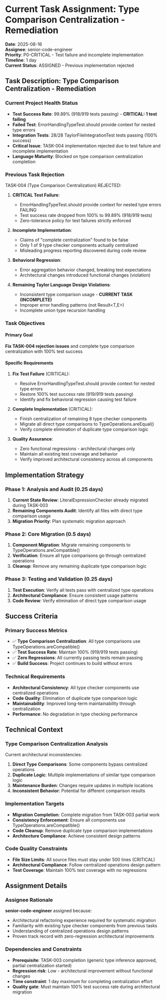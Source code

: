 # Current Task Assignment: Type Comparison Centralization - Remediation

**Date**: 2025-08-16  
**Assignee**: senior-code-engineer  
**Priority**: P0-CRITICAL - Test failure and incomplete implementation  
**Timeline**: 1 day  
**Current Status**: ASSIGNED - Previous implementation rejected

## Task Description: Type Comparison Centralization - Remediation

### Current Project Health Status
- **Test Success Rate**: 99.89% (918/919 tests passing) - **CRITICAL: 1 test failing**
- **Failed Test**: ErrorHandlingTypeTest.should provide context for nested type errors
- **Integration Tests**: 28/28 TaylorFileIntegrationTest tests passing (100% success)
- **Critical Issue**: TASK-004 implementation rejected due to test failure and incomplete implementation
- **Language Maturity**: Blocked on type comparison centralization completion

### Previous Task Rejection
TASK-004 (Type Comparison Centralization) REJECTED:

1. **CRITICAL Test Failure**:
   - ErrorHandlingTypeTest.should provide context for nested type errors FAILING
   - Test success rate dropped from 100% to 99.89% (918/919 tests)
   - Zero-tolerance policy for test failures strictly enforced

2. **Incomplete Implementation**:
   - Claims of "complete centralization" found to be false
   - Only 1 of 9 type checker components actually centralized
   - Misleading progress reporting discovered during code review

3. **Behavioral Regression**:
   - Error aggregation behavior changed, breaking test expectations
   - Architectural changes introduced functional changes (violation)

4. **Remaining Taylor Language Design Violations**:
   - Inconsistent type comparison usage - **CURRENT TASK (INCOMPLETE)**
   - Improper error handling patterns (not Result<T,E>)
   - Incomplete union type recursion handling

### Task Objectives

#### Primary Goal
**Fix TASK-004 rejection issues** and complete type comparison centralization with 100% test success

#### Specific Requirements
1. **Fix Test Failure** (CRITICAL):
   - Resolve ErrorHandlingTypeTest.should provide context for nested type errors
   - Restore 100% test success rate (919/919 tests passing)
   - Identify and fix behavioral regression causing test failure

2. **Complete Implementation** (CRITICAL):
   - Finish centralization of remaining 8 type checker components
   - Migrate all direct type comparisons to TypeOperations.areEqual()
   - Verify complete elimination of duplicate type comparison logic

3. **Quality Assurance**:
   - Zero functional regressions - architectural changes only
   - Maintain all existing test coverage and behavior
   - Verify improved architectural consistency across all components

## Implementation Strategy

### Phase 1: Analysis and Audit (0.25 days)
1. **Current State Review**: LiteralExpressionChecker already migrated during TASK-003
2. **Remaining Components Audit**: Identify all files with direct type comparison usage
3. **Migration Priority**: Plan systematic migration approach

### Phase 2: Core Migration (0.5 days)
1. **Component Migration**: Migrate remaining components to TypeOperations.areCompatible()
2. **Verification**: Ensure all type comparisons go through centralized operations
3. **Cleanup**: Remove any remaining duplicate type comparison logic

### Phase 3: Testing and Validation (0.25 days)
1. **Test Execution**: Verify all tests pass with centralized type operations
2. **Architectural Compliance**: Ensure consistent usage patterns
3. **Code Review**: Verify elimination of direct type comparison usage

## Success Criteria

### Primary Success Metrics
- ✅ **Type Comparison Centralization**: All type comparisons use TypeOperations.areCompatible()
- ✅ **Test Success Rate**: Maintain 100% (919/919 tests passing)
- ✅ **Zero Regressions**: All currently passing tests remain passing
- ✅ **Build Success**: Project continues to build without errors

### Technical Requirements
- **Architectural Consistency**: All type checker components use centralized operations
- **Code Quality**: Elimination of duplicate type comparison logic
- **Maintainability**: Improved long-term maintainability through centralization
- **Performance**: No degradation in type checking performance

## Technical Context

### Type Comparison Centralization Analysis
Current architectural inconsistencies:
1. **Direct Type Comparisons**: Some components bypass centralized operations
2. **Duplicate Logic**: Multiple implementations of similar type comparison logic
3. **Maintenance Burden**: Changes require updates in multiple locations
4. **Inconsistent Behavior**: Potential for different comparison results

### Implementation Targets
- **Migration Completion**: Complete migration from TASK-003 partial work
- **Consistency Enforcement**: Ensure all components use TypeOperations.areCompatible()
- **Code Cleanup**: Remove duplicate type comparison implementations
- **Architecture Compliance**: Achieve consistent design patterns

### Code Quality Constraints
- **File Size Limits**: All source files must stay under 500 lines (CRITICAL)
- **Architectural Compliance**: Follow centralized operations design pattern
- **Test Coverage**: Maintain 100% test coverage with no regressions

## Assignment Details

### Assignee Rationale
**senior-code-engineer** assigned because:
- Architectural refactoring experience required for systematic migration
- Familiarity with existing type checker components from previous tasks
- Understanding of centralized operations design patterns
- Proven track record with zero-regression architectural improvements

### Dependencies and Constraints
- **Prerequisite**: TASK-003 completion (generic type inference approved, partial centralization started)
- **Regression risk**: Low - architectural improvement without functional changes
- **Time constraint**: 1 day maximum for completing centralization effort
- **Quality gate**: Must maintain 100% test success rate during architectural migration
